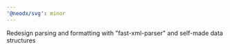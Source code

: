 ```yaml
---
'@neodx/svg': minor
---
```


Redesign parsing and formatting with "fast-xml-parser" and self-made data structures
